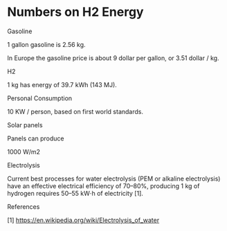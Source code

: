 # Numbers on H2 Energy

Gasoline

1 gallon gasoline is 2.56 kg.

In Europe the gasoline price is about 9 dollar per gallon, or 3.51 dollar / kg.

H2

1 kg has energy of 39.7 kWh (143 MJ).

Personal Consumption

10 KW / person, based on first world standards.

Solar panels

Panels can produce

1000 W/m2

Electrolysis

Current best processes for water electrolysis (PEM or alkaline
electrolysis) have an effective electrical efficiency of 70–80%,
producing 1 kg of hydrogen requires 50–55 kW⋅h of electricity [1].










References

[1] https://en.wikipedia.org/wiki/Electrolysis_of_water